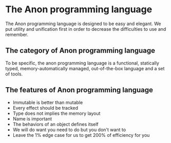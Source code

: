 # The Anon programming language

The Anon programming language is designed to be easy and elegant. We put utility and unification first in order to decrease the difficulties to use and remember.

## The category of Anon programming language

To be specific, the anon programming language is a functional, statically typed, memory-automatically managed, out-of-the-box language and a set of tools.

## The features of Anon programming language

* Immutable is better than mutable
* Every effect should be tracked
* Type does not implies the memory layout
* Name is important
* The behaviors of an object defines itself
* We will do want you need to do but you don't want to
* Leave the 1% edge case for us to get 200% of efficiency for you
